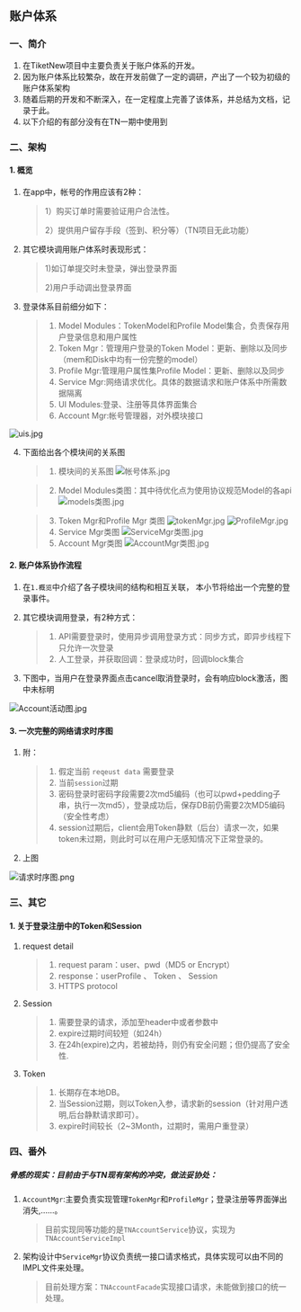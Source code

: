 ## 账户体系

### 一、简介
1. 在TiketNew项目中主要负责关于账户体系的开发。
2. 因为账户体系比较繁杂，故在开发前做了一定的调研，产出了一个较为初级的账户体系架构
3. 随着后期的开发和不断深入，在一定程度上完善了该体系，并总结为文档，记录于此。
4. 以下介绍的有部分没有在TN一期中使用到

### 二、架构

#### 1. 概览
1. 在app中，帐号的作用应该有2种：

	> 1）购买订单时需要验证用户合法性。
	>
	> 2）提供用户留存手段（签到、积分等）（TN项目无此功能）
	
2. 其它模块调用账户体系时表现形式：

	> 1)如订单提交时未登录，弹出登录界面
	>
	> 2)用户手动调出登录界面
	
3. 登录体系目前细分如下：

	> 1. Model Modules：TokenModel和Profile Model集合，负责保存用户登录信息和用户属性
	> 2. Token Mgr：管理用户登录的Token Model：更新、删除以及同步（mem和Disk中均有一份完整的model）
	> 3. Profile Mgr:管理用户属性集Profile Model：更新、删除以及同步
	> 4. Service Mgr:网络请求优化。具体的数据请求和账户体系中所需数据隔离
	> 5. UI Modules:登录、注册等具体界面集合
	> 6. Account Mgr:帐号管理器，对外模块接口
	
![uis.jpg](帐号体系Pro/UIs.jpg)

4. 下面给出各个模块间的关系图

	> 1. 模块间的关系图
	![帐号体系.jpg](帐号体系Pro/帐号体系.jpg)
	
	> 2. Model Modules类图：其中待优化点为使用协议规范Model的各api
		![models类图.jpg](帐号体系Pro/models类图.jpg)
	
	> 3. Token Mgr和Profile Mgr 类图
	![tokenMgr.jpg](帐号体系Pro/TokenMgr.jpg)
	![ProfileMgr.jpg](帐号体系Pro/ProfileMgr.jpg)
	> 4. Service Mgr类图
	![ServiceMgr类图.jpg](帐号体系Pro/ServiceMgr类图.jpg)
	> 5. Account Mgr类图
	![AccountMgr类图.jpg](帐号体系Pro/AccountMgr类图.jpg)
	
	
#### 2. 账户体系协作流程
1. 在`1.概览`中介绍了各子模块间的结构和相互关联， 本小节将给出一个完整的登录事件。
2. 其它模块调用登录，有2种方式：

	> 1. API需要登录时，使用异步调用登录方式：同步方式，即异步线程下只允许一次登录
	> 2. 人工登录，并获取回调：登录成功时，回调block集合
	
3. 下图中，当用户在登录界面点击cancel取消登录时，会有响应block激活，图中未标明

![Account活动图.jpg](帐号体系Pro/Account活动图.jpg)

#### 3. 一次完整的网络请求时序图
1. 附：

	> 1. 假定当前 `reqeust data` 需要登录
	> 2. 当前`session`过期
	> 3. 密码登录时密码字段需要2次md5编码（也可以pwd+pedding子串，执行一次md5），登录成功后，保存DB前仍需要2次MD5编码（安全性考虑）
	> 4. session过期后，client会用Token静默（后台）请求一次，如果token未过期，则此时可以在用户无感知情况下正常登录的。
	
2. 上图

![请求时序图.png](帐号体系Pro/请求时序图.jpg)

### 三、其它
#### 1. 关于登录注册中的Token和Session

1. request detail

	> 1. request param：user、pwd（MD5 or Encrypt）
	> 2. response：userProfile 、 Token 、 Session
	> 3. HTTPS protocol

2. Session

	> 1. 需要登录的请求，添加至header中或者参数中
	> 2. expire过期时间较短（如24h）
	> 3. 在24h(expire)之内，若被劫持，则仍有安全问题；但仍提高了安全性.
3. Token

  	> 1. 长期存在本地DB。
	> 2. 当Session过期，则以Token入参，请求新的session（针对用户透明,后台静默请求即可）。
	> 3. expire时间较长（2~3Month，过期时，需用户重登录）
	
	
### 四、番外

##### 骨感的现实：目前由于与TN现有架构的冲突，做法妥协处：

1. `AccountMgr`:主要负责实现管理`TokenMgr`和`ProfileMgr`；登录注册等界面弹出消失,......。
	
	> 目前实现同等功能的是`TNAccountService`协议，实现为`TNAccountServiceImpl`
2. 架构设计中`ServiceMgr`协议负责统一接口请求格式，具体实现可以由不同的IMPL文件来处理。

	> 目前处理方案：`TNAccountFacade`实现接口请求，未能做到接口的统一处理。